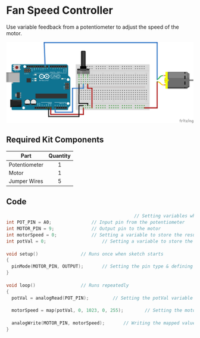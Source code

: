 # Fan Speed Controller

Use variable feedback from a potentiometer to adjust the speed of the motor.

![alt text](fan-speed-controller.png "Fan Speed Controller Circuit")

## Required Kit Components
| Part          | Quantity  	|
| ------------- |:-------------:|
| Potentiometer	| 1 		|
| Motor		| 1		|
| Jumper Wires	| 5     	|

## Code
```cpp										
												// Setting variables which can be easily called to later
int POT_PIN = A0;				// Input pin from the potentiometer
int MOTOR_PIN = 9;				// Output pin to the motor
int motorSpeed = 0;				// Setting a variable to store the resulting motor speed value
int potVal = 0;						// Setting a variable to store the resulting potentiometer value

void setup()				// Runs once when sketch starts
{
  pinMode(MOTOR_PIN, OUTPUT);		// Setting the pin type & defining the I/O
}

void loop()					// Runs repeatedly
{
  potVal = analogRead(POT_PIN);			// Setting the potVal variable to the reading from the POT_PIN (potentiometer input pin)

  motorSpeed = map(potVal, 0, 1023, 0, 255);		// Setting the motorSpeed variable to an equivalent variable between 0 & 255, based off the potVal which is between 0 & 1023

  analogWrite(MOTOR_PIN, motorSpeed);		// Writing the mapped value to the motorSpeed pin
}
```
